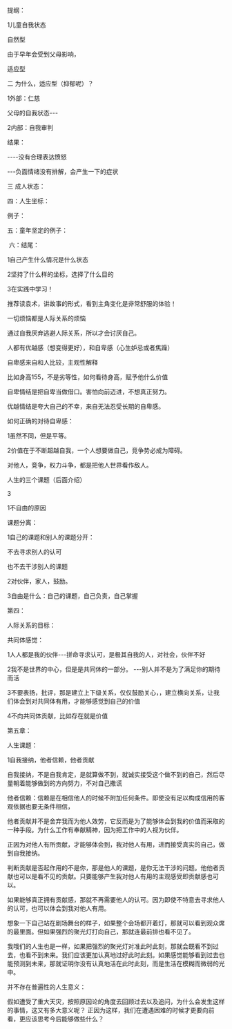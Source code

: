 提纲：



1儿童自我状态

自然型

由于早年会受到父母影响，

适应型





二 为什么，适应型（抑郁呢）？

1外部：仁慈

 父母的自我状态---

2内部：自我审判







结果：

----没有合理表达愤怒

---负面情绪没有排解，会产生一下的症状

三 成人状态：



四：人生坐标：



例子：

五：童年坚定的例子：

 六：结尾：

1自己产生什么情况是什么状态

2坚持了什么样的坐标，选择了什么目的

3在实践中学习！

推荐读袁术，讲故事的形式，看到主角变化是非常舒服的体验！







一切烦恼都是人际关系的烦恼

通过自我厌弃逃避人际关系，所以才会讨厌自己。



人都有优越感（想变得更好），和自卑感（心生妒忌或者焦躁）

自卑感来自和人比较，主观性解释

比如身高155，不是劣等性，如何看待身高，赋予他什么价值



自卑情结是把自卑当做借口。害怕向前迈进，不想真正努力。

优越情结是夸大自己的不幸，来自无法忍受长期的自卑感。

如何正确的对待自卑感：

1虽然不同，但是平等。

2价值在于不断超越自我，一个人想要做自己，竞争势必成为障碍。

对他人，竞争，权力斗争，都是把他人世界看作敌人。

人生的三个课题（后面介绍）

3

1不自由的原因

课题分离：

1自己的课题和别人的课题分开：

不去寻求别人的认可

也不去干涉别人的课题

2对伙伴，家人，鼓励。

3自由是什么：自己的课题，自己负责，自己掌握

第四：

人际关系的目标：

共同体感觉：

1人人都是我的伙伴---拼命寻求认可，是极其自我的人，对社会，伙伴不好

2我不是世界的中心，但是是共同体的一部分。 ---别人并不是为了满足你的期待而活

3不要表扬，批评，那是建立上下级关系，仅仅鼓励关心，，建立横向关系，让我们体会到对共同体有用，才能够感觉到自己的价值

4不向共同体贡献，比如存在就是价值

第五章：

人生课题：

1自我接纳，他者信赖，他者贡献



自我接纳，不是自我肯定，是就算做不到，就诚实接受这个做不到的自己，然后尽量朝着能够做到的方向努力，不对自己撒谎

他者信赖：信赖是在相信他人的时候不附加任何条件。即使没有足以构成信用的客观依据也要无条件相信，

他者贡献并不是舍弃我而为他人效劳，它反而是为了能够体会到我的价值而采取的一种手段。为什么工作有奉献精神，因为把工作中的人视为伙伴。

正因为对他人有所贡献，才能够体会到，我对他人有用，进而接受真实的自己，做到自我接纳。



判断贡献是否起作用的不是你，那是他人的课题，是你无法干涉的问题。他他者贡献也可以是看不见的贡献。只要能够产生我对他人有用的主观感受即贡献感也可以。



如果能够真正拥有贡献感，那就不再需要他人的认可。因为即使不特意去寻求他人的认可，也可以体会到我对他人有用。



想象一下自己站在剧场舞台的样子，如果整个会场都开着灯，那就可以看到观众席的最里面。但如果强烈的聚光灯打向自己，那就连最前排也看不见了。

我哦们的人生也是一样，如果把强烈的聚光灯对准此时此刻，那就会既看不到过去，也看不到未来。我们应该更加认真地过好此时此刻。如果感觉能够看到过去也能预测到未来，那就证明你没有认真地活在此时此刻，而是生活在模糊而微弱的光中。

并不存在普遍性的人生意义：

假如遭受了重大天灾，按照原因论的角度去回顾过去以及追问，为什么会发生这样的事情，这又有多大意义呢？
正因为这样，我们在遭遇困难的时候才更要向前看，更应该思考今后能够做些什么？